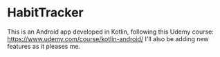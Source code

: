# HabitTracker
This is an Android app developed in Kotlin, following this Udemy course: https://www.udemy.com/course/kotlin-android/ 
I'll also be adding new features as it pleases me.
